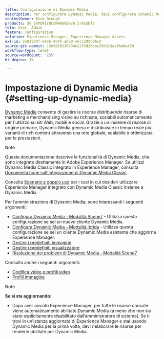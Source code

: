 ```yaml
---
title: Configurazione di Dynamic Media
description: Per configurare Dynamic Media, devi configurare Dynamic Media e gestire i predefiniti per immagini e visualizzatori.
contentOwner: Rick Brough
products: SG_EXPERIENCEMANAGER/6.5/ASSETS
role: User, Admin
feature: Configuration
solution: Experience Manager, Experience Manager Assets
exl-id: 2e03224f-b4eb-4bf5-aba9-a6cc292c96c2
source-git-commit: c3e9029236734e22f5d266ac26b923eafbe0a459
workflow-type: tm+mt
source-wordcount: '255'
ht-degree: 1%

---
```


# Impostazione di Dynamic Media {#setting-up-dynamic-media}

[Dynamic Media](https://business.adobe.com/products/experience-manager/assets/dynamic-media.html) consente di gestire le risorse distribuendo risorse di marketing e merchandising visivo su richiesta, scalabili automaticamente per l&#39;utilizzo su siti Web, mobili e social. Grazie a un insieme di risorse di origine primarie, Dynamic Media genera e distribuisce in tempo reale più varianti di rich content attraverso una rete globale, scalabile e ottimizzata per le prestazioni.

>[!NOTE]
>
>Questa documentazione descrive le funzionalità di Dynamic Media, che sono integrate direttamente in Adobe Experience Manager. Se utilizzi Dynamic Media Classic integrato in Experience Manager, consulta [Documentazione sull&#39;integrazione di Dynamic Media Classic](/help/sites-administering/scene7.md).
>
>Consulta [Scenario a doppio uso](/help/sites-administering/scene7.md#dual-use-scenario) per i casi in cui desideri utilizzare Experience Manager integrato con Dynamic Media Classic insieme a Dynamic Media.

Per l’amministrazione di Dynamic Media, sono interessanti i seguenti argomenti:

* [Configura Dynamic Media - Modalità Scene7](config-dms7.md) - Utilizza questa configurazione se sei un nuovo cliente Dynamic Media.
* [Configura Dynamic Media - Modalità ibrida](config-dynamic.md) - Utilizza questa configurazione se sei un cliente Dynamic Media esistente che aggiorna Experience Manager.
* [Gestire i predefiniti immagine](managing-image-presets.md)
* [Gestire i predefiniti visualizzatore](managing-viewer-presets.md)
* [Risoluzione dei problemi di Dynamic Media - Modalità Scene7](troubleshoot-dms7.md)

Consulta anche i seguenti argomenti:

* [Codifica video e profili video](video-profiles.md)
* [Profili immagine](image-profiles.md)

>[!NOTE]
>
>**Se si sta aggiornando:**
>
>* Dopo aver avviato Experience Manager, per tutte le risorse caricate viene automaticamente abilitato Dynamic Media (a meno che non sia stato esplicitamente disabilitato dall’amministratore di sistema). Se ti trovi in un’istanza aggiornata di Experience Manager e stai usando Dynamic Media per la prima volta, devi rielaborare le risorse per renderle abilitate per Dynamic Media.
